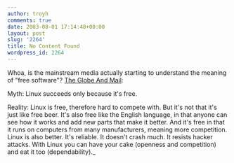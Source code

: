```yaml
---
author: troyh
comments: true
date: 2003-08-01 17:14:48+00:00
layout: post
slug: '2264'
title: No Content Found
wordpress_id: 2264
---
```


Whoa, is the mainstream media actually starting to understand the meaning of "free software"? [The Globe And Mail](http://www.globeandmail.com/servlet/story/RTGAM.20030731.gttwtico31/BNStory/einsider/?query=Linux):

Myth: Linux succeeds only because it's free.

Reality: Linux is free, therefore hard to compete with. But it's not that it's just like free beer. It's also free like the English language, in that anyone can see how it works and add new parts that make it better. And it's free in that it runs on computers from many manufacturers, meaning more competition. Linux is also better. It's reliable. It doesn't crash much. It resists hacker attacks. With Linux you can have your cake (openness and competition) and eat it too (dependability)._
